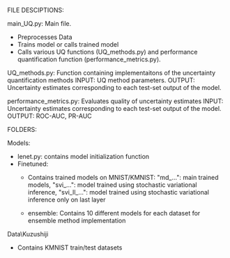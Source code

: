 FILE DESCIPTIONS:

main_UQ.py: Main file.
 - Preprocesses Data
 - Trains model or calls trained model
 - Calls various UQ functions (UQ_methods.py) and performance quantification function (performance_metrics.py).

UQ_methods.py: Function containing implementaitons of the uncertainty quantification methods
INPUT: UQ method parameters.
OUTPUT: Uncertainty estimates corresponding to each test-set output of the model.

performance_metrics.py: Evaluates quality of uncertainty estimates
INPUT: Uncertainty estimates corresponding to each test-set output of the model.
OUTPUT: ROC-AUC, PR-AUC

FOLDERS:

Models:
 - lenet.py: contains model initialization function
 - Finetuned:
    - Contains trained models on MNIST/KMNIST: "md_...": main trained models, 
                                               "svi_...": model trained using stochastic variational inference, 
                                               "svi_ll_...": model trained using stochastic variational inference only on last layer
                                               
    - ensemble: Contains 10 different models for each dataset for ensemble method implementation

Data\Kuzushiji
 - Contains KMNIST train/test datasets
